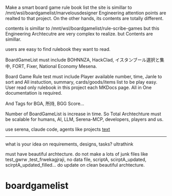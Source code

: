 
Make a smart board game rule book list 
the site is simillar to /mnt/wsl/boardgamelist/marvelousdesigner
Engineering attention points are realted to that project. On the other hands, its contents are totally different.

contents is simillar to /mnt/wsl/boardgamelist/rule-scribe-games
but this Engineering Archtecutre are very complex to realize. but Contents are simillar.

users are easy to find rulebook they want to read.

BoardGameList must include BOHNNZA, HackClad, イスタンブール選択と集中, FORT, Fixer, National Economy Mesena.

Board Game Rule test must include Player available number, time, Janle to sort and All instuction, summary, cards/goods/items list to be play easy.
User read only rulebook in this project each MKDocs page. All in One documentation is required.

And Tags for BGA, 所持, BGG Score... 

Number of BoardGameList is increase in time. So Total Archtechture must be scalable for humans, AI, LLM, Serena-MCP, developers, players and us.

use serena, claude code, agents like projects [text](marvelousdesigner)

---

what is your idea on requirements, designs, tasks? ultrathink

must have beautiful archtecture.
do not make a lots of junk files like test_gwrw ,test_frwekagjraji, no data file, scriptA, scirptA_updated, scirptA_updated_filled... do update on clean beautiful archtecture.
# boardgamelist
